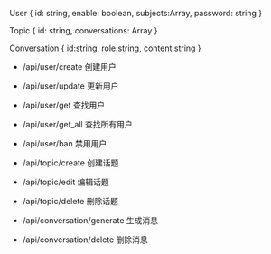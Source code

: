 User {
id: string,
enable: boolean,
subjects:Array<Topic>,
password: string
}

Topic {
id: string,
conversations: Array<Conversation>
}

Conversation {
id:string,
role:string,
content:string
}

- /api/user/create 创建用户
- /api/user/update 更新用户
- /api/user/get 查找用户
- /api/user/get_all 查找所有用户
- /api/user/ban 禁用用户

- /api/topic/create 创建话题
- /api/topic/edit 编辑话题
- /api/topic/delete 删除话题

- /api/conversation/generate 生成消息
- /api/conversation/delete 删除消息

